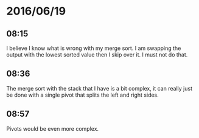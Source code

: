 # 2016/06/19

## 08:15

I believe I know what is wrong with my merge sort. I am swapping the output
with the lowest sorted value then I skip over it. I must not do that.

## 08:36

The merge sort with the stack that I have is a bit complex, it can really just
be done with a single pivot that splits the left and right sides.

## 08:57

Pivots would be even more complex.

